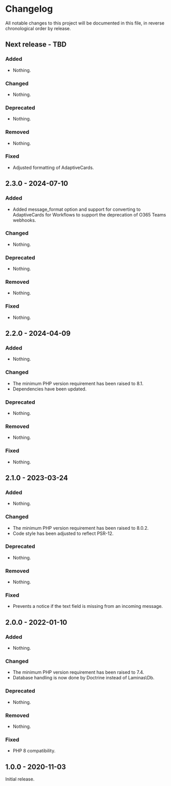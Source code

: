 # Changelog

All notable changes to this project will be documented in this file, in reverse chronological order by release.

## Next release - TBD

### Added

- Nothing.

### Changed

- Nothing.

### Deprecated

- Nothing.

### Removed

- Nothing.

### Fixed

- Adjusted formatting of AdaptiveCards.

## 2.3.0 - 2024-07-10

### Added

- Added message_format option and support for converting to AdaptiveCards for Workflows to support the deprecation of O365 Teams webhooks.

### Changed

- Nothing.

### Deprecated

- Nothing.

### Removed

- Nothing.

### Fixed

- Nothing.

## 2.2.0 - 2024-04-09

### Added

- Nothing.

### Changed

- The minimum PHP version requirement has been raised to 8.1.
- Dependencies have been updated.

### Deprecated

- Nothing.

### Removed

- Nothing.

### Fixed

- Nothing.

## 2.1.0 - 2023-03-24

### Added

- Nothing.

### Changed

- The minimum PHP version requirement has been raised to 8.0.2.
- Code style has been adjusted to reflect PSR-12.

### Deprecated

- Nothing.

### Removed

- Nothing.

### Fixed

- Prevents a notice if the text field is missing from an incoming message.

## 2.0.0 - 2022-01-10

### Added

- Nothing.

### Changed

- The minimum PHP version requirement has been raised to 7.4.
- Database handling is now done by Doctrine instead of Laminas\Db.

### Deprecated

- Nothing.

### Removed

- Nothing.

### Fixed

- PHP 8 compatibility.

## 1.0.0 - 2020-11-03

Initial release.
